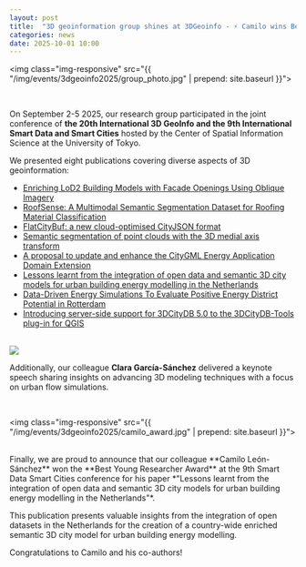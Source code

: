 ```yaml
---
layout: post
title:  "3D geoinformation group shines at 3DGeoinfo - ⚡ Camilo wins Best Young Researcher Award."
categories: news
date: 2025-10-01 10:00
---
```


<img class="img-responsive" src="{{ "/img/events/3dgeoinfo2025/group_photo.jpg" | prepend: site.baseurl }}">

<br>

On September 2-5 2025, our research group participated in the joint conference of **the 20th International 3D GeoInfo and the 9th International Smart Data and Smart Cities** hosted by the Center of Spatial Information Science at the University of Tokyo.

We presented eight publications covering diverse aspects of 3D geoinformation:


- [Enriching LoD2 Building Models with Facade Openings Using Oblique Imagery](https://isprs-annals.copernicus.org/articles/X-4-W6-2025/225/2025/)
- [RoofSense: A Multimodal Semantic Segmentation Dataset for Roofing Material Classification](https://isprs-annals.copernicus.org/articles/X-4-W6-2025/153/2025/)
- [FlatCityBuf: a new cloud-optimised CityJSON format](https://isprs-archives.copernicus.org/articles/XLVIII-4-W15-2025/17/2025/)
- [Semantic segmentation of point clouds with the 3D medial axis transform](https://isprs-annals.copernicus.org/articles/X-4-W6-2025/33/2025/)
- [A proposal to update and enhance the CityGML Energy Application Domain Extension](https://isprs-annals.copernicus.org/articles/X-4-W6-2025/1/2025/)
- [Lessons learnt from the integration of open data and semantic 3D city models for urban building energy modelling in the Netherlands](https://isprs-annals.copernicus.org/articles/X-4-W7-2025/89/2025/)
- [Data-Driven Energy Simulations To Evaluate Positive Energy District Potential in Rotterdam](https://isprs-annals.copernicus.org/articles/X-4-W7-2025/25/2025/)
- [Introducing server-side support for 3DCityDB 5.0 to the 3DCityDB-Tools plug-in for QGIS](https://isprs-annals.copernicus.org/articles/X-4-W6-2025/193/2025/)


<br>
<img class="img-responsive" src="{{ "/img/events/3dgeoinfo2025/clara_keynote.jpg" | prepend: site.baseurl }}">

<br>

Additionally, our colleague **Clara García-Sánchez** delivered a keynote speech sharing insights on advancing 3D modeling techniques with a focus on urban flow simulations.

<br>

<img class="img-responsive" src="{{ "/img/events/3dgeoinfo2025/camilo_award.jpg" | prepend: site.baseurl }}">

<br>
Finally, we are proud to announce that our colleague **Camilo León-Sánchez** won the **Best Young Researcher Award** at the 9th Smart Data Smart Cities conference for his paper *"Lessons learnt from the integration of open data and semantic 3D city models for urban building energy modelling in the Netherlands"*.

This publication presents valuable insights from the integration of open datasets in the Netherlands for the creation of a country-wide enriched semantic 3D city model for urban building energy modelling. 

Congratulations to Camilo and his co-authors!



